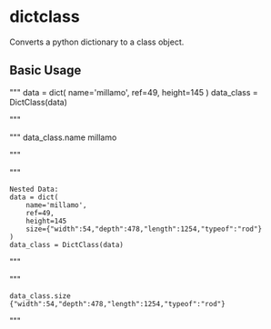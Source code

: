 # dictclass
Converts a python dictionary to a class object.

## Basic Usage

"""
        data = dict(
        name='millamo',
        ref=49,
        height=145
    ) 
    data_class = DictClass(data)

"""

"""
    data_class.name
    millamo
    
"""

"""

    Nested Data:
    data = dict(
        name='millamo',
        ref=49,
        height=145
        size={"width":54,"depth":478,"length":1254,"typeof":"rod"}
    )
    data_class = DictClass(data)
    
 """
 
 """
 
    data_class.size
    {"width":54,"depth":478,"length":1254,"typeof":"rod"}
    
 """

   
